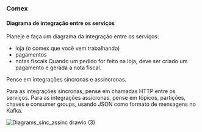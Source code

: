 ### Comex

#### Diagrama de integração entre os serviços

Planeje e faça um diagrama da integração entre os serviços:

* loja (o comex que você vem trabalhando)
* pagamentos
* notas fiscais
Quando um pedido for feito na loja, deve ser criado um pagamento e gerada a nota fiscal.

Pense em integrações síncronas e assíncronas.

Para as integrações síncronas, pense em chamadas HTTP entre os serviços.
Para as integrações assícronas, pense em tópicos, partições, chaves e consumer groups, usando JSON como formato de mensagens no Kafka.


![Diagrams_sinc_assinc drawio (3)](https://user-images.githubusercontent.com/105435774/180076099-1aebeeb1-6711-4fe6-a806-e530c9a82d26.png)

